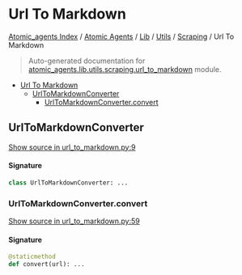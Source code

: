 # Url To Markdown

[Atomic_agents Index](../../../../README.md#atomic_agents-index) / [Atomic Agents](../../../index.md#atomic-agents) / [Lib](../../index.md#lib) / [Utils](../index.md#utils) / [Scraping](./index.md#scraping) / Url To Markdown

> Auto-generated documentation for [atomic_agents.lib.utils.scraping.url_to_markdown](../../../../../../atomic_agents/lib/utils/scraping/url_to_markdown.py) module.

- [Url To Markdown](#url-to-markdown)
  - [UrlToMarkdownConverter](#urltomarkdownconverter)
    - [UrlToMarkdownConverter.convert](#urltomarkdownconverterconvert)

## UrlToMarkdownConverter

[Show source in url_to_markdown.py:9](../../../../../../atomic_agents/lib/utils/scraping/url_to_markdown.py#L9)

#### Signature

```python
class UrlToMarkdownConverter: ...
```

### UrlToMarkdownConverter.convert

[Show source in url_to_markdown.py:59](../../../../../../atomic_agents/lib/utils/scraping/url_to_markdown.py#L59)

#### Signature

```python
@staticmethod
def convert(url): ...
```
